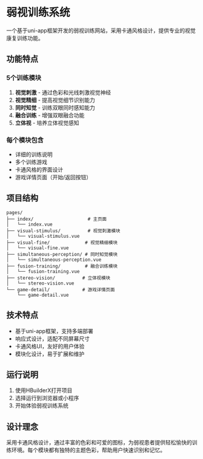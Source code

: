 # 弱视训练系统

一个基于uni-app框架开发的弱视训练网站，采用卡通风格设计，提供专业的视觉康复训练功能。

## 功能特点

### 5个训练模块
1. **视觉刺激** - 通过色彩和光线刺激视觉神经
2. **视觉精细** - 提高视觉细节识别能力  
3. **同时知觉** - 训练双眼同时感知能力
4. **融合训练** - 增强双眼融合功能
5. **立体视** - 培养立体视觉感知

### 每个模块包含
- 详细的训练说明
- 多个训练游戏
- 卡通风格的界面设计
- 游戏详情页面（开始/返回按钮）

## 项目结构

```
pages/
├── index/                    # 主页面
│   └── index.vue
├── visual-stimulus/          # 视觉刺激模块
│   └── visual-stimulus.vue
├── visual-fine/             # 视觉精细模块
│   └── visual-fine.vue
├── simultaneous-perception/ # 同时知觉模块
│   └── simultaneous-perception.vue
├── fusion-training/         # 融合训练模块
│   └── fusion-training.vue
├── stereo-vision/          # 立体视模块
│   └── stereo-vision.vue
└── game-detail/            # 游戏详情页面
    └── game-detail.vue
```

## 技术特点

- 基于uni-app框架，支持多端部署
- 响应式设计，适配不同屏幕尺寸
- 卡通风格UI，友好的用户体验
- 模块化设计，易于扩展和维护

## 运行说明

1. 使用HBuilderX打开项目
2. 选择运行到浏览器或小程序
3. 开始体验弱视训练系统

## 设计理念

采用卡通风格设计，通过丰富的色彩和可爱的图标，为弱视患者提供轻松愉快的训练环境。每个模块都有独特的主题色彩，帮助用户快速识别和记忆。
